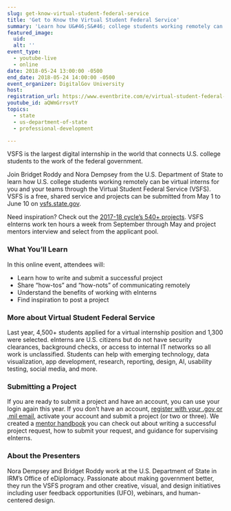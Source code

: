 ```yaml
---
slug: get-know-virtual-student-federal-service
title: 'Get to Know the Virtual Student Federal Service'
summary: 'Learn how U&#46;S&#46; college students working remotely can be virtual interns for you and your federal government teams through the Virtual Student Federal Service&#46;'
featured_image: 
  uid: 
  alt: ''
event_type: 
  - youtube-live
  - online
date: 2018-05-24 13:00:00 -0500
end_date: 2018-05-24 14:00:00 -0500
event_organizer: DigitalGov University
host: 
registration_url: https://www.eventbrite.com/e/virtual-student-federal-service-vsfs-submit-a-project-and-make-an-impact-registration-46118530767
youtube_id: aQWmGrrsvtY
topics:
  - state
  - us-department-of-state
  - professional-development

---
```


VSFS is the largest digital internship in the world that connects U.S. college students to the work of the federal government.

Join Bridget Roddy and Nora Dempsey from the U.S. Department of State to learn how U.S. college students working remotely can be virtual interns for you and your teams through the Virtual Student Federal Service (VSFS). VSFS is a free, shared service and projects can be submitted from May 1 to June 10 on [vsfs.state.gov](https://vsfs.state.gov/). 
 
Need inspiration? Check out the [2017-18 cycle’s 540+ projects](http://vsfs.state.gov/projects). VSFS eInterns work ten hours a week from September through May and project mentors interview and select from the applicant pool.
 
### What You’ll Learn
 
In this online event, attendees will:

- Learn how to write and submit a successful project
- Share “how-tos” and “how-nots” of communicating remotely
- Understand the benefits of working with eInterns
- Find inspiration to post a project
  
### More about Virtual Student Federal Service
 
Last year, 4,500+ students applied for a virtual internship position and 1,300 were selected. eInterns are U.S. citizens but do not have security clearances, background checks, or access to internal IT networks so all work is unclassified. Students can help with emerging technology, data visualization, app development, research, reporting, design, AI, usability testing, social media, and more.
 
### Submitting a Project
 
If you are ready to submit a project and have an account, you can use your login again this year. If you don’t have an account, [register with your .gov or .mil email](https://vsfs.state.gov/login), activate your account and submit a project (or two or three). We created a [mentor handbook](https://docs.google.com/document/d/1jXrcVTE6HRrK8LGhW49A7thSv-K2CuIdqLS1GaKvL9M/edit?usp=sharing) you can check out about writing a successful project request, how to submit your request, and guidance for supervising eInterns.  
 
### About the Presenters
 
Nora Dempsey and Bridget Roddy work at the U.S. Department of State in IRM’s Office of eDiplomacy. Passionate about making government better, they run the VSFS program and other creative, visual, and design initiatives including user feedback opportunities (UFO), webinars, and human-centered design.
